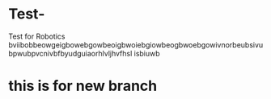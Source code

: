 # Test-
Test for Robotics
bviibobbeowgeigbowebgowbeoigbwoiebgiowbeogbwoebgowivnorbeubsivubpwubpvcnivbfbyudguiaorhlvljhvfhsl isbiuwb
# this is for new branch